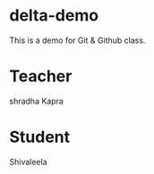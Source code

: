 # delta-demo
This is a demo for Git &amp; Github class. 

# Teacher
shradha Kapra

# Student
Shivaleela